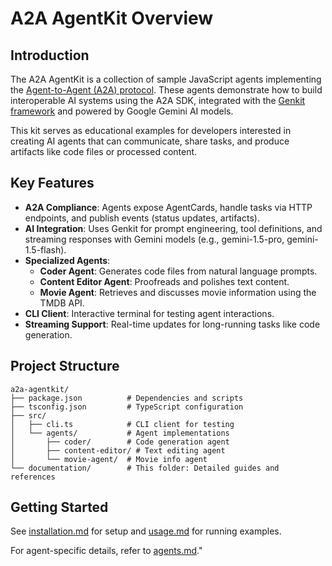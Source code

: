 # A2A AgentKit Overview

## Introduction

The A2A AgentKit is a collection of sample JavaScript agents implementing the [Agent-to-Agent (A2A) protocol](https://a2a.dev). These agents demonstrate how to build interoperable AI systems using the A2A SDK, integrated with the [Genkit framework](https://genkit.dev/) and powered by Google Gemini AI models.

This kit serves as educational examples for developers interested in creating AI agents that can communicate, share tasks, and produce artifacts like code files or processed content.

## Key Features

- **A2A Compliance**: Agents expose AgentCards, handle tasks via HTTP endpoints, and publish events (status updates, artifacts).
- **AI Integration**: Uses Genkit for prompt engineering, tool definitions, and streaming responses with Gemini models (e.g., gemini-1.5-pro, gemini-1.5-flash).
- **Specialized Agents**:
  - **Coder Agent**: Generates code files from natural language prompts.
  - **Content Editor Agent**: Proofreads and polishes text content.
  - **Movie Agent**: Retrieves and discusses movie information using the TMDB API.
- **CLI Client**: Interactive terminal for testing agent interactions.
- **Streaming Support**: Real-time updates for long-running tasks like code generation.

## Project Structure

```
a2a-agentkit/
├── package.json          # Dependencies and scripts
├── tsconfig.json         # TypeScript configuration
├── src/
│   ├── cli.ts            # CLI client for testing
│   └── agents/           # Agent implementations
│       ├── coder/        # Code generation agent
│       ├── content-editor/ # Text editing agent
│       └── movie-agent/  # Movie info agent
└── documentation/        # This folder: Detailed guides and references
```

## Getting Started

See [installation.md](installation.md) for setup and [usage.md](usage.md) for running examples.

For agent-specific details, refer to [agents.md](agents.md)."
